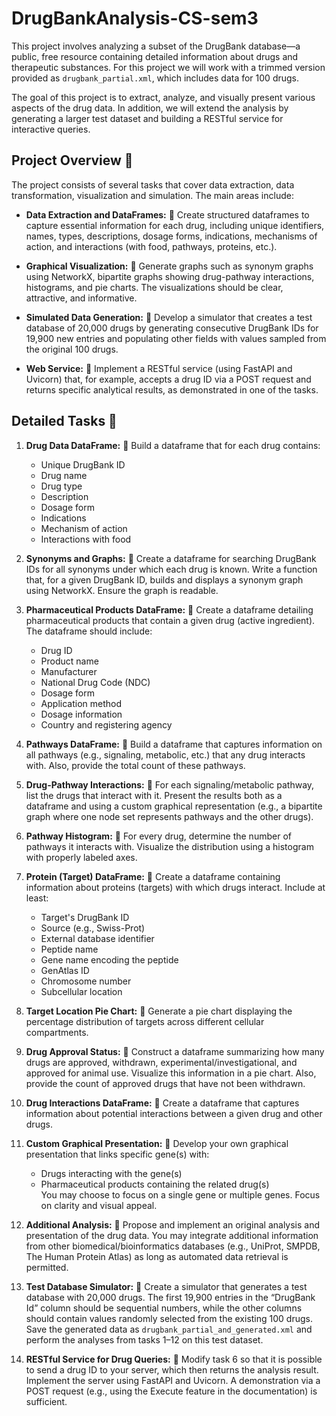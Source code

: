 # DrugBankAnalysis-CS-sem3

This project involves analyzing a subset of the DrugBank database—a public, free resource containing detailed information about drugs and therapeutic substances. For this project we will work with a trimmed version provided as `drugbank_partial.xml`, which includes data for 100 drugs.

The goal of this project is to extract, analyze, and visually present various aspects of the drug data. In addition, we will extend the analysis by generating a larger test dataset and building a RESTful service for interactive queries.

## Project Overview 💊

The project consists of several tasks that cover data extraction, data transformation, visualization and simulation. The main areas include:

- **Data Extraction and DataFrames:** 💊
  Create structured dataframes to capture essential information for each drug, including unique identifiers, names, types, descriptions, dosage forms, indications, mechanisms of action, and interactions (with food, pathways, proteins, etc.).

- **Graphical Visualization:** 💊
  Generate graphs such as synonym graphs using NetworkX, bipartite graphs showing drug-pathway interactions, histograms, and pie charts. The visualizations should be clear, attractive, and informative.

- **Simulated Data Generation:** 💊
  Develop a simulator that creates a test database of 20,000 drugs by generating consecutive DrugBank IDs for 19,900 new entries and populating other fields with values sampled from the original 100 drugs.

- **Web Service:** 💊
  Implement a RESTful service (using FastAPI and Uvicorn) that, for example, accepts a drug ID via a POST request and returns specific analytical results, as demonstrated in one of the tasks.

## Detailed Tasks 💊

1. **Drug Data DataFrame:**  💊
   Build a dataframe that for each drug contains:
   - Unique DrugBank ID
   - Drug name
   - Drug type
   - Description
   - Dosage form
   - Indications
   - Mechanism of action
   - Interactions with food  

2. **Synonyms and Graphs:**  💊
   Create a dataframe for searching DrugBank IDs for all synonyms under which each drug is known. Write a function that, for a given DrugBank ID, builds and displays a synonym graph using NetworkX. Ensure the graph is readable.  

3. **Pharmaceutical Products DataFrame:** 💊
   Create a dataframe detailing pharmaceutical products that contain a given drug (active ingredient). The dataframe should include:
   - Drug ID
   - Product name
   - Manufacturer
   - National Drug Code (NDC)
   - Dosage form
   - Application method
   - Dosage information
   - Country and registering agency  

4. **Pathways DataFrame:** 💊
   Build a dataframe that captures information on all pathways (e.g., signaling, metabolic, etc.) that any drug interacts with. Also, provide the total count of these pathways.  

5. **Drug-Pathway Interactions:** 💊
   For each signaling/metabolic pathway, list the drugs that interact with it. Present the results both as a dataframe and using a custom graphical representation (e.g., a bipartite graph where one node set represents pathways and the other drugs).  

6. **Pathway Histogram:** 💊
   For every drug, determine the number of pathways it interacts with. Visualize the distribution using a histogram with properly labeled axes.  

7. **Protein (Target) DataFrame:** 💊
   Create a dataframe containing information about proteins (targets) with which drugs interact. Include at least:
   - Target's DrugBank ID
   - Source (e.g., Swiss-Prot)
   - External database identifier
   - Peptide name
   - Gene name encoding the peptide
   - GenAtlas ID
   - Chromosome number
   - Subcellular location  

8. **Target Location Pie Chart:** 💊
   Generate a pie chart displaying the percentage distribution of targets across different cellular compartments.  

9. **Drug Approval Status:** 💊
   Construct a dataframe summarizing how many drugs are approved, withdrawn, experimental/investigational, and approved for animal use. Visualize this information in a pie chart. Also, provide the count of approved drugs that have not been withdrawn.  

10. **Drug Interactions DataFrame:** 💊
    Create a dataframe that captures information about potential interactions between a given drug and other drugs.  

11. **Custom Graphical Presentation:** 💊
    Develop your own graphical presentation that links specific gene(s) with:
    - Drugs interacting with the gene(s)
    - Pharmaceutical products containing the related drug(s)  
    You may choose to focus on a single gene or multiple genes. Focus on clarity and visual appeal.  

12. **Additional Analysis:** 💊
    Propose and implement an original analysis and presentation of the drug data. You may integrate additional information from other biomedical/bioinformatics databases (e.g., UniProt, SMPDB, The Human Protein Atlas) as long as automated data retrieval is permitted.  

13. **Test Database Simulator:** 💊
    Create a simulator that generates a test database with 20,000 drugs. The first 19,900 entries in the “DrugBank Id” column should be sequential numbers, while the other columns should contain values randomly selected from the existing 100 drugs. Save the generated data as `drugbank_partial_and_generated.xml` and perform the analyses from tasks 1–12 on this test dataset.  

15. **RESTful Service for Drug Queries:** 💊
    Modify task 6 so that it is possible to send a drug ID to your server, which then returns the analysis result. Implement the server using FastAPI and Uvicorn. A demonstration via a POST request (e.g., using the Execute feature in the documentation) is sufficient.  
